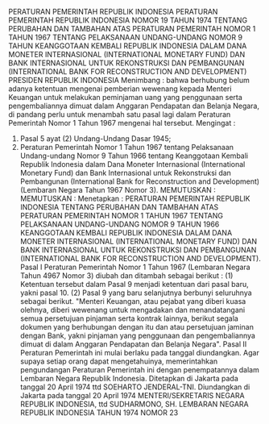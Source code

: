  PERATURAN PEMERINTAH REPUBLIK INDONESIA PERATURAN PEMERINTAH REPUBLIK INDONESIA NOMOR 19 TAHUN 1974 TENTANG PERUBAHAN DAN TAMBAHAN ATAS PERATURAN PEMERINTAH NOMOR 1 TAHUN 1967 TENTANG PELAKSANAAN UNDANG-UNDANG NOMOR 9 TAHUN KEANGGOTAAN KEMBALI REPUBLIK INDONESIA DALAM DANA MONETER INTERNASIONAL (INTERNATIONAL MONETARY FUND) DAN BANK INTERNASIONAL UNTUK REKONSTRUKSI DAN PEMBANGUNAN (INTERNATIONAL BANK FOR RECONSTRUCTION AND DEVELOPMENT) PRESIDEN REPUBLIK INDONESIA
Menimbang :
 bahwa berhubung belum adanya ketentuan mengenai pemberian wewenang kepada Menteri Keuangan untuk melakukan peminjaman uang yang penggunaan serta pengembaliannya dimuat dalam Anggaran Pendapatan dan Belanja Negara, di pandang perlu untuk menambah satu pasal lagi dalam Peraturan Pemerintah Nomor 1 Tahun 1967 mengenai hal tersebut.
Mengingat :

1. Pasal 5 ayat (2) Undang-Undang Dasar 1945;
2. Peraturan Pemerintah Nomor 1 Tahun 1967 tentang Pelaksanaan Undang-undang Nomor 9 Tahun 1966 tentang Keanggotaan Kembali Republik Indonesia dalam Dana Moneter Internasional (International Monetary Fund) dan Bank Internasional untuk Rekonstruksi dan Pembangunan (International Bank for Reconstruction and Development) (Lembaran Negara Tahun 1967 Nomor 3).
MEMUTUSKAN :
MEMUTUSKAN :
 Menetapkan : PERATURAN PEMERINTAH REPUBLIK INDONESIA TENTANG PERUBAHAN DAN TAMBAHAN ATAS PERATURAN PEMERINTAH NOMOR 1 TAHUN 1967 TENTANG PELAKSANAAN UNDANG-UNDANG NOMOR 9 TAHUN 1966 KEANGGOTAAN KEMBALI REPUBLIK INDONESIA DALAM DANA MONETER INTERNASIONAL (INTERNATIONAL MONETARY FUND) DAN BANK INTERNASIONAL UNTUK REKONSTRUKSI DAN PEMBANGUNAN (INTERNATIONAL BANK FOR RECONSTRUCTION AND DEVELOPMENT).
Pasal I
Peraturan Pemerintah Nomor 1 Tahun 1967 (Lembaran Negara Tahun 4967 Nomor 3) diubah dan ditambah sebagai berikut :
(1) Ketentuan tersebut dalam Pasal 9 menjadi ketentuan dari pasal baru, yakni pasal 10.
(2) Pasal 9 yang baru selanjutnya berbunyi seluruhnya sebagai berikut. "Menteri Keuangan, atau pejabat yang diberi kuasa olehnya, diberi wewenang untuk mengadakan dan menandatangani semua persetujuan pinjaman serta kontrak lainnya, berikut segala dokumen yang berhubungan dengan itu dan atau persetujuan jaminan dengan Bank, yakni pinjaman yang penggunaan dan pengembaliannya dimuat di dalam Anggaran Pendapatan dan Belanja Negara".
Pasal II
Peraturan Pemerintah ini mulai berlaku pada tanggal diundangkan. Agar supaya setiap orang dapat mengetahuinya, memerintahkan pengundangan Peraturan Pemerintah ini dengan penempatannya dalam Lembaran Negara Republik Indonesia. Ditetapkan di Jakarta pada tanggal 20 April 1974 ttd SOEHARTO JENDERAL-TNI. Diundangkan di Jakarta pada tanggal 20 April 1974 MENTERI/SEKRETARIS NEGARA REPUBLIK INDONESIA, ttd SUDHARMONO, SH. LEMBARAN NEGARA REPUBLIK INDONESIA TAHUN 1974 NOMOR 23